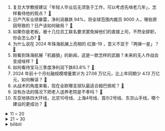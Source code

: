 1. 复旦大学教授建议「年轻人毕业后无须急于工作，可以考虑先啃老几年」，怎样看待他的观点？ [:link:](https://www.zhihu.com/question/3859575393)
2. 日产汽车业绩暴雷，净利润暴跌 94%，将全球范围内裁员 9000 人，哪些原因导致的？日产该如何破局？ [:link:](https://www.zhihu.com/question/3840878787)
3. 如果你是老板，被十几位员工联名要求罢免掉他们的直接上司，不然全辞职，你会怎么办? [:link:](https://www.zhihu.com/question/3660334847)
4. 为什么说在 2024 年珠海航展上亮相的 红旗-19 ，意义不亚于「两弹一星」？ [:link:](https://www.zhihu.com/question/3427897013)
5. 刚看到珠海航展「机器狼」的新闻，这是一款怎样的武器？未来的无人作战会变成啥样？ [:link:](https://www.zhihu.com/question/3830542886)
6. 如何看待宝马三季度净利润下跌83.8%？ [:link:](https://www.zhihu.com/question/3824786724)
7. 2024 年前十个月社融规模增量累计为 27.06 万亿元，比上年同期少 4.13 万亿元，如何解读？ [:link:](https://www.zhihu.com/question/3869075811)
8. 从战术的角度来看，现在全欧哪支球队最适合姆巴佩呢？ [:link:](https://www.zhihu.com/question/3500007895)
9. 没有办法的情况下把老人送养老院是不孝吗？ [:link:](https://www.zhihu.com/question/3731659090)
10. 东亚地铁四大环线，北京10号线、上海4号线、首尔2号线、东京山手线，哪个建设的更成功？ [:link:](https://www.zhihu.com/question/651926269)
<details>
<summary>11 ~ 20</summary>

11. 为什么大部分燃油车主不考虑换电动汽车？ [:link:](https://www.zhihu.com/question/657041641)
12. 国际空间站的氧气是怎么来的？为什么一直都用不完？ [:link:](https://www.zhihu.com/question/510010941)
13. 特朗普新政府边境问题负责人选定，曾倡导对非法移民「骨肉分离」，将带来哪些影响？ [:link:](https://www.zhihu.com/question/3857344050)
14. 石破茂再次当选日本首相，对日本政坛意味着什么？此次当选后他执政会与之前有什么不同？ [:link:](https://www.zhihu.com/question/3855409835)
15. 2023 年黑龙江出生率全国垫底，再创历史新低，黑龙江出生率低的原因是什么？该地有哪些支持生育的政策？ [:link:](https://www.zhihu.com/question/3752939830)
16. 刀在实战中几乎是兵器中垫底，为何古代官兵都是带刀? [:link:](https://www.zhihu.com/question/3816814100)
17. 支付宝为出现故障致歉，表示不会影响用户的资金安全，导致该故障出现的原因是什么？你的支付宝恢复正常了吗？ [:link:](https://www.zhihu.com/question/3834930122)
18. 马斯克支持特朗普「终结美联储」，为什么美联储要保持独立性？总统干预美联储政策会带来哪些影响？ [:link:](https://www.zhihu.com/question/3856547979)
19. 如何评价成都和沈阳2010.09.27同日开通地铁，如今成都总里程达602km，而沈阳仅165km？ [:link:](https://www.zhihu.com/question/667622462)
20. 苹果 M4 Ultra GPU 有望超越 RTX 4090，该芯片的 AI 性能有何提升？ [:link:](https://www.zhihu.com/question/3641426906)
</details>
<details>
<summary>21 ~ 30</summary>

21. 美国新当选副总统万斯是怎样的人？ [:link:](https://www.zhihu.com/question/3349451914)
22. 有必要做产检吗? [:link:](https://www.zhihu.com/question/611035452)
23. 哪吒为什么可以有那么多法宝，而孙悟空只有观音菩萨送的三根毫毛? [:link:](https://www.zhihu.com/question/658325564)
24. 为什么余则成会爱上翠平？ [:link:](https://www.zhihu.com/question/35660830)
25. 张泉灵《再见爱人 4》对三对嘉宾的点评揭示了哪些夫妻关系中深层问题？她的吐槽为何既一针见血又有温度？ [:link:](https://www.zhihu.com/question/2719989215)
26. 突然失去了对旅行的兴趣，深层的原因是什么？ [:link:](https://www.zhihu.com/question/301797233)
27. 买断制游戏不如长线运营游戏赚钱，为什么国外厂商还是要做单机？ [:link:](https://www.zhihu.com/question/667461847)
28. 你会在乎那些旁人的不好之语吗？ [:link:](https://www.zhihu.com/question/3789288451)
29. 很讨厌「别人夸自己」这是种什么心态? [:link:](https://www.zhihu.com/question/3378550742)
30. 为什么孩子上了高中后成绩越来越差？ [:link:](https://www.zhihu.com/question/623054616)
</details><details>
<summary>bilibili</summary>

</details>